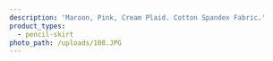 ```yaml
---
description: 'Maroon, Pink, Cream Plaid. Cotton Spandex Fabric.'
product_types:
  - pencil-skirt
photo_path: /uploads/108.JPG
---
```

